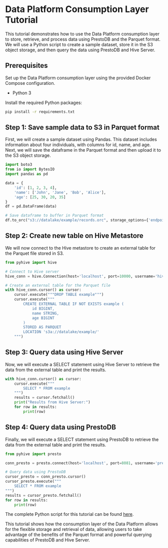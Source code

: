 # Data Platform Consumption Layer Tutorial
This tutorial demonstrates how to use the Data Platform consumption layer to store, retrieve, and process data using
PrestoDB and the Parquet format. We will use a Python script to create a sample dataset, store it in the S3 object storage,
and then query the data using PrestoDB and Hive Server.

## Prerequisites
Set up the Data Platform consumption layer using the provided Docker Compose configuration.

- Python 3

Install the required Python packages:

```bash
pip install -r requirements.txt
```

## Step 1: Save sample data to S3 in Parquet format
First, we will create a sample dataset using Pandas. This dataset includes information about four individuals, with columns for id, name, and age. Next, we will save the dataframe in the Parquet format and then upload it to the S3 object storage.

```python
import boto3
from io import BytesIO
import pandas as pd

data = {
    'id': [1, 2, 3, 4],
    'name': ['John', 'Jane', 'Bob', 'Alice'],
    'age': [25, 30, 20, 35]
}
df = pd.DataFrame(data)

# Save dataframe to buffer in Parquet format
df.to_orc("s3://datalake/example/records.orc", storage_options={'endpoint_url': 'http://localhost:4566'})
```

## Step 2: Create new table on Hive Metastore
We will now connect to the Hive metastore to create an external table for the Parquet file stored in S3.

```python
from pyhive import hive

# Connect to Hive server
hive_conn = hive.Connection(host='localhost', port=10000, username='hive', database='default')

# Create an external table for the Parquet file
with hive_conn.cursor() as cursor:
    cursor.execute("""DROP TABLE example""")
    cursor.execute("""
        CREATE EXTERNAL TABLE IF NOT EXISTS example (
            id BIGINT,
            name STRING,
            age BIGINT
        )
        STORED AS PARQUET
        LOCATION 's3a://datalake/example/'
    """)
```

## Step 3: Query data using Hive Server
Now, we will execute a SELECT statement using Hive Server to retrieve the data from the external table and print the results.

```python
with hive_conn.cursor() as cursor:
    cursor.execute("""
        SELECT * FROM example
    """)
    results = cursor.fetchall()
    print("Results from Hive Server:")
    for row in results:
        print(row)
```

## Step 4: Query data using PrestoDB
Finally, we will execute a SELECT statement using PrestoDB to retrieve the data from the external table and print the results.

```python
from pyhive import presto

conn_presto = presto.connect(host='localhost', port=8081, username='presto', catalog='hive', schema='default')

# Query data using PrestoDB
cursor_presto = conn_presto.cursor()
cursor_presto.execute("""
    SELECT * FROM example
""")
results = cursor_presto.fetchall()
for row in results:
    print(row)
```

The complete Python script for this tutorial can be found [here](https://github.com/rubensmabueno/consumption-layer/edit/main/tutorials/consumption-layer-tutorial.py).

This tutorial shows how the consumption layer of the Data Platform allows for the flexible storage and retrieval of data, allowing users to take advantage of the benefits of the Parquet format and powerful querying capabilities of PrestoDB and Hive Server.